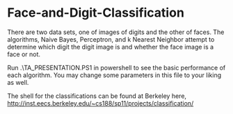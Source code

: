 # Face-and-Digit-Classification
There are two data sets, one of images of digits and the other of faces. The algorithms, Naive Bayes, Perceptron, and k Nearest Neighbor attempt to determine which digit the digit image is and whether the face image is a face or not.

Run .\TA_PRESENTATION.PS1 in powershell to see the basic performance of each algorithm.
You may change some parameters in this file to your liking as well.

The shell for the classifications can be found at Berkeley here, http://inst.eecs.berkeley.edu/~cs188/sp11/projects/classification/
